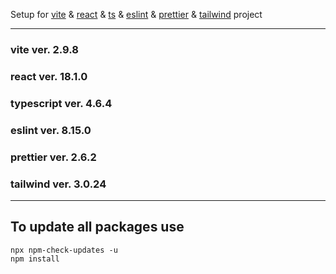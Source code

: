 Setup for
<a href="https://vitejs.dev">vite</a> &
<a href="https://reactjs.org">react</a> &
<a href="https://www.typescriptlang.org">ts</a> &
<a href="https://eslint.org">eslint</a> &
<a href="https://prettier.io">prettier</a> &
<a href="https://tailwindcss.com">tailwind</a> project

---

### vite ver. 2.9.8

### react ver. 18.1.0

### typescript ver. 4.6.4

### eslint ver. 8.15.0

### prettier ver. 2.6.2

### tailwind ver. 3.0.24

---

## To update all packages use

```
npx npm-check-updates -u
npm install
```
